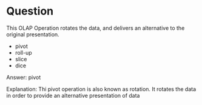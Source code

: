 # Question

This OLAP Operation rotates the data, and delivers an alternative to the original presentation.

+ pivot
+ roll-up
+ slice
+ dice

Answer: pivot

Explanation: Thi pivot operation is also known as rotation. It rotates the data in order to provide an alternative presentation of data